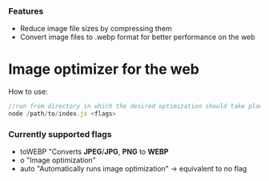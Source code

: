 ### Features

- Reduce image file sizes by compressing them
- Convert image files to .webp format for better performance on the web

# Image optimizer for the web

How to use:
```javascript
//run from directory in which the desired optimization should take place
node /path/to/index.js <flags>
```

### Currently supported flags

- toWEBP
"Converts **JPEG**/**JPG**, **PNG** to **WEBP**
- o
"Image optimization"
- auto
"Automatically runs image optimization" -> equivalent to no flag
